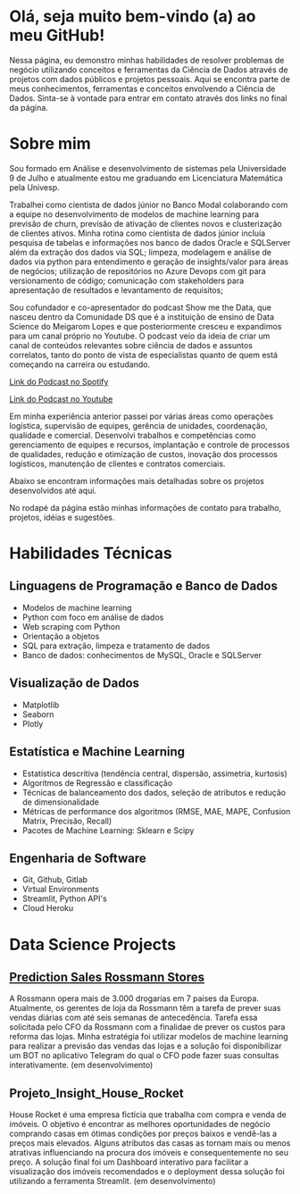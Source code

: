 # Olá, seja muito bem-vindo (a) ao meu GitHub!

Nessa página, eu demonstro minhas habilidades de resolver problemas de negócio utilizando conceitos e ferramentas da Ciência de Dados através de projetos com dados públicos e projetos pessoais. Aqui se encontra parte de meus conhecimentos, ferramentas e conceitos envolvendo a Ciência de Dados. Sinta-se à vontade para entrar em contato através dos links no final da página.

# Sobre mim

Sou formado em Análise e desenvolvimento de sistemas pela Universidade 9 de Julho e atualmente estou me graduando em Licenciatura Matemática pela Univesp.


Trabalhei como cientista de dados júnior no Banco Modal colaborando com a equipe no desenvolvimento de modelos de machine learning para previsão de churn, previsão de ativação de clientes novos e clusterização de clientes ativos. Minha rotina como cientista de dados júnior incluía pesquisa de tabelas e informações nos banco de dados Oracle e SQLServer além da extração dos dados via SQL; limpeza, modelagem e análise de dados via python para entendimento e geração de insights/valor para áreas de negócios; utilização de repositórios no Azure Devops com git para versionamento de código; comunicação com stakeholders para apresentação de resultados e levantamento de requisitos;  


Sou cofundador e co-apresentador do podcast Show me the Data, que nasceu dentro da Comunidade DS que é a instituição de ensino de Data Science do Meigarom Lopes e que posteriormente cresceu e expandimos para um canal próprio no Youtube. O podcast veio da ideia de criar um canal de conteúdos relevantes sobre ciência de dados e assuntos correlatos, tanto do ponto de vista de especialistas quanto de quem está começando na carreira ou estudando.


[Link do Podcast no Spotify](https://open.spotify.com/show/3r8q951VgKYMjr4NQnrdy6?si=781fb7ad116a4809)


[Link do Podcast no Youtube](https://www.youtube.com/channel/UC6jgfldfzElILFVZl1SCOTw/featured)


Em minha experiência anterior passei por várias áreas como operações logística, supervisão de equipes, gerência de unidades, coordenação, qualidade e comercial. Desenvolvi trabalhos e competências como gerenciamento de equipes e recursos, implantação e controle de processos de qualidades, redução e otimização de custos, inovação dos processos logísticos, manutenção de clientes e contratos comerciais.


Abaixo se encontram informações mais detalhadas sobre os projetos desenvolvidos até aqui.


No rodapé da página estão minhas informações de contato para trabalho, projetos, idéias e sugestões.


# Habilidades Técnicas


## Linguagens de Programação e Banco de Dados


- Modelos de machine learning
- Python com foco em análise de dados
- Web scraping com Python
- Orientação a objetos
- SQL para extração, limpeza e tratamento de dados
- Banco de dados: conhecimentos de MySQL, Oracle e SQLServer
  
## Visualização de Dados


- Matplotlib
- Seaborn
- Plotly
  
## Estatística e Machine Learning


- Estatística descritiva (tendência central, dispersão, assimetria, kurtosis)
- Algoritmos de Regressão e classificação
- Técnicas de balanceamento dos dados, seleção de atributos e redução de dimensionalidade
- Métricas de performance dos algoritmos (RMSE, MAE, MAPE, Confusion Matrix, Precisão, Recall)
- Pacotes de Machine Learning: Sklearn e Scipy


## Engenharia de Software


- Git, Github, Gitlab
- Virtual Environments
- Streamlit, Python API's
- Cloud Heroku

# Data Science Projects

## [Prediction Sales Rossmann Stores](https://github.com/almir-martins/rossmann_sales_prediction)

A Rossmann opera mais de 3.000 drogarias em 7 países da Europa. Atualmente, os gerentes de loja da Rossmann têm a tarefa de prever suas vendas diárias com até seis semanas de antecedência. Tarefa essa solicitada pelo CFO da Rossmann com a finalidae de prever os custos para reforma das lojas. Minha estratégia foi utilizar modelos de machine learning para realizar a previsão das vendas das lojas e a solução foi disponibilizar um BOT no aplicativo Telegram do qual o CFO pode fazer suas consultas interativamente.
(em desenvolvimento)

## Projeto_Insight_House_Rocket

House Rocket é uma empresa fictícia que trabalha com compra e venda de imóveis. O objetivo é encontrar as melhores oportunidades de negócio comprando casas em ótimas condições por preços baixos e vendê-las a preços mais elevados. Alguns atributos das casas as tornam mais ou menos atrativas influenciando na procura dos imóveis e consequentemente no seu preço. A solução final foi um Dashboard interativo para facilitar a visualização dos imóveis recomendados e o deployment dessa solução foi utilizando a ferramenta Streamlit.
(em desenvolvimento)
